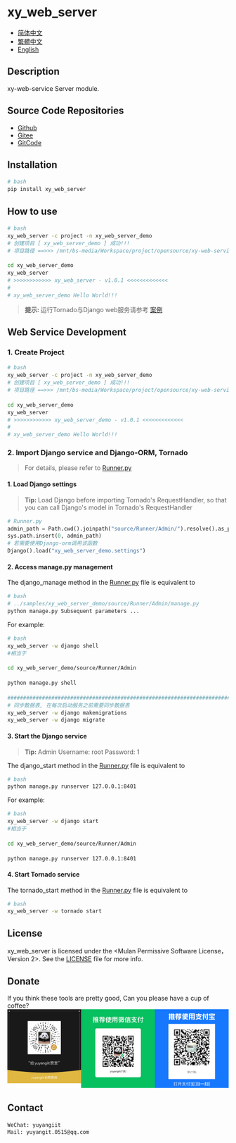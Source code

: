 <!--
 * @Author: 余洋 yuyangit.0515@qq.com
 * @Date: 2024-10-18 13:02:22
 * @LastEditors: 余洋 yuyangit.0515@qq.com
 * @LastEditTime: 2024-10-23 20:52:22
 * @FilePath: /xy_web_server/readme/README.en.md
 * @Description: 这是默认设置,请设置`customMade`, 打开koroFileHeader查看配置 进行设置: https://github.com/OBKoro1/koro1FileHeader/wiki/%E9%85%8D%E7%BD%AE
-->
# xy_web_server

- [简体中文](../README.md)
- [繁體中文](README.zh-hant.md)
- [English](README.en.md)

## Description

xy-web-service Server module.

## Source Code Repositories

- <a href="https://github.com/xy-web-service/xy_web_server.git" target="_blank">Github</a>  
- <a href="https://gitee.com/xy-opensource/xy_web_server.git" target="_blank">Gitee</a>  
- <a href="https://gitcode.com/xy-opensource/xy_web_server.git" target="_blank">GitCode</a>  

## Installation

```bash
# bash
pip install xy_web_server
```

## How to use

```bash
# bash
xy_web_server -c project -n xy_web_server_demo
# 创建项目 [ xy_web_server_demo ] 成功!!!
# 项目路径 ==>>> /mnt/bs-media/Workspace/project/opensource/xy-web-service/xy_web_server/test/xy_web_server_demo

cd xy_web_server_demo
xy_web_server
# >>>>>>>>>>>> xy_web_server - v1.0.1 <<<<<<<<<<<<<
#
# xy_web_server_demo Hello World!!!
```


> <b>提示: </b> 运行Tornado与Django web服务请参考 [案例](../samples/xy_web_server_demo)

## Web Service Development

### 1. Create Project
```bash
# bash
xy_web_server -c project -n xy_web_server_demo
# 创建项目 [ xy_web_server_demo ] 成功!!!
# 项目路径 ==>>> /mnt/bs-media/Workspace/project/opensource/xy-web-service/xy_web_server/test/xy_web_server_demo

cd xy_web_server_demo
xy_web_server
# >>>>>>>>>>>> xy_web_server_demo - v1.0.1 <<<<<<<<<<<<<
#
# xy_web_server_demo Hello World!!!
```

### 2. Import Django service and Django-ORM, Tornado

> For details, please refer to [Runner.py](../samples/xy_web_server_demo/source/Runner/Runner.py)

#### 1. Load Django settings

> <b>Tip: </b>  Load Django before importing Tornado's RequestHandler, so that you can call Django's model in Tornado's RequestHandler

```python
# Runner.py
admin_path = Path.cwd().joinpath("source/Runner/Admin/").resolve().as_posix()
sys.path.insert(0, admin_path)
# 若需要使用Django-orm调用该函数
Django().load("xy_web_server_demo.settings")
```

#### 2. Access manage.py management

The django_manage method in the [Runner.py](../samples/xy_web_server_demo/source/Runner/Runner.py) file is equivalent to
```bash
# bash
# ../samples/xy_web_server_demo/source/Runner/Admin/manage.py
python manage.py Subsequent parameters ...
```

For example:
```bash
# bash
xy_web_server -w django shell
#相当于

cd xy_web_server_demo/source/Runner/Admin

python manage.py shell

#############################################################################
# 同步数据表, 在每次启动服务之前需要同步数据表
xy_web_server -w django makemigrations
xy_web_server -w django migrate

```

#### 3. Start the Django service

> <b>Tip: </b> Admin Username: root  Password: 1

The django_start method in the [Runner.py](../samples/xy_web_server_demo/source/Runner/Runner.py) file is equivalent to
```bash
# bash
python manage.py runserver 127.0.0.1:8401
```

For example:
```bash
# bash
xy_web_server -w django start
#相当于

cd xy_web_server_demo/source/Runner/Admin

python manage.py runserver 127.0.0.1:8401
```

#### 4. Start Tornado service

The tornado_start method in the [Runner.py](../samples/xy_web_server_demo/source/Runner/Runner.py) file is equivalent to
```bash
# bash
xy_web_server -w tornado start
```


## License
xy_web_server is licensed under the <Mulan Permissive Software License，Version 2>. See the [LICENSE](../LICENSE) file for more info.

## Donate

If you think these tools are pretty good, Can you please have a cup of coffee?  
![Pay-Total](./Pay-Total.png)  


## Contact

```
WeChat: yuyangiit
Mail: yuyangit.0515@qq.com
```